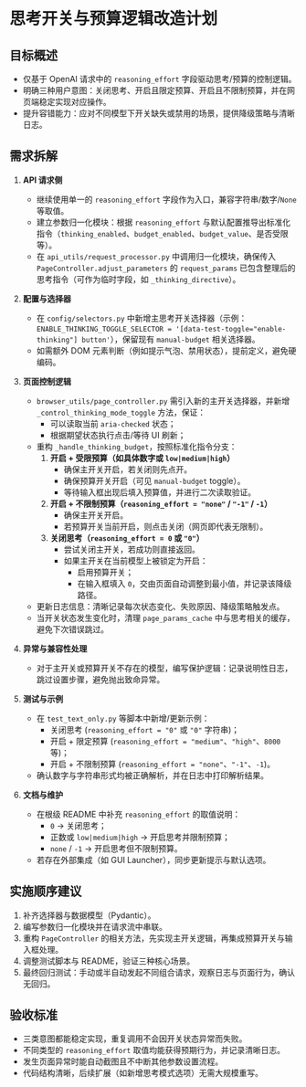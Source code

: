 # 思考开关与预算逻辑改造计划

## 目标概述
- 仅基于 OpenAI 请求中的 `reasoning_effort` 字段驱动思考/预算的控制逻辑。
- 明确三种用户意图：关闭思考、开启且限定预算、开启且不限制预算，并在网页端稳定实现对应操作。
- 提升容错能力：应对不同模型下开关缺失或禁用的场景，提供降级策略与清晰日志。

## 需求拆解
1. **API 请求侧**
   - 继续使用单一的 `reasoning_effort` 字段作为入口，兼容字符串/数字/`None` 等取值。
   - 建立参数归一化模块：根据 `reasoning_effort` 与默认配置推导出标准化指令（`thinking_enabled`、`budget_enabled`、`budget_value`、是否受限等）。
   - 在 `api_utils/request_processor.py` 中调用归一化模块，确保传入 `PageController.adjust_parameters` 的 `request_params` 已包含整理后的思考指令（可作为临时字段，如 `_thinking_directive`）。

2. **配置与选择器**
   - 在 `config/selectors.py` 中新增主思考开关选择器（示例：`ENABLE_THINKING_TOGGLE_SELECTOR = '[data-test-toggle="enable-thinking"] button'`），保留现有 `manual-budget` 相关选择器。
   - 如需额外 DOM 元素判断（例如提示气泡、禁用状态），提前定义，避免硬编码。

3. **页面控制逻辑**
   - `browser_utils/page_controller.py` 需引入新的主开关选择器，并新增 `_control_thinking_mode_toggle` 方法，保证：
     - 可以读取当前 `aria-checked` 状态；
     - 根据期望状态执行点击/等待 UI 刷新；
   - 重构 `_handle_thinking_budget`，按照标准化指令分支：
     1. **开启 + 受限预算（如具体数字或 `low|medium|high`）**  
        - 确保主开关开启，若关闭则先点开。  
        - 确保预算开关开启（可见 `manual-budget` toggle）。  
        - 等待输入框出现后填入预算值，并进行二次读取验证。
     2. **开启 + 不限制预算（`reasoning_effort = "none"` / `"-1"` / `-1`）**  
        - 确保主开关开启。  
        - 若预算开关当前开启，则点击关闭（网页即代表无限制）。  
     3. **关闭思考（`reasoning_effort = 0` 或 `"0"`）**  
        - 尝试关闭主开关，若成功则直接返回。  
        - 如果主开关在当前模型上被锁定为开启：  
          - 启用预算开关；  
          - 在输入框填入 `0`，交由页面自动调整到最小值，并记录该降级路径。
   - 更新日志信息：清晰记录每次状态变化、失败原因、降级策略触发点。
   - 当开关状态发生变化时，清理 `page_params_cache` 中与思考相关的缓存，避免下次错误跳过。

4. **异常与兼容性处理**
   - 对于主开关或预算开关不存在的模型，编写保护逻辑：记录说明性日志，跳过设置步骤，避免抛出致命异常。

5. **测试与示例**
   - 在 `test_text_only.py` 等脚本中新增/更新示例：  
     - 关闭思考 (`reasoning_effort = "0"` 或 `"0"` 字符串)；  
     - 开启 + 限定预算 (`reasoning_effort = "medium"`、`"high"`、`8000` 等)；  
     - 开启 + 不限制预算 (`reasoning_effort = "none"`、`"-1"`、`-1`)。
   - 确认数字与字符串形式均被正确解析，并在日志中打印解析结果。

6. **文档与维护**
   - 在根级 README 中补充 `reasoning_effort` 的取值说明：  
     - `0` → 关闭思考；  
     - 正数或 `low|medium|high` → 开启思考并限制预算；  
     - `none` / `-1` → 开启思考但不限制预算。  
   - 若存在外部集成（如 GUI Launcher），同步更新提示与默认选项。

## 实施顺序建议
1. 补齐选择器与数据模型（Pydantic）。  
2. 编写参数归一化模块并在请求流中串联。  
3. 重构 `PageController` 的相关方法，先实现主开关逻辑，再集成预算开关与输入框处理。  
4. 调整测试脚本与 README，验证三种核心场景。  
5. 最终回归测试：手动或半自动发起不同组合请求，观察日志与页面行为，确认无回归。

## 验收标准
- 三类意图都能稳定实现，重复调用不会因开关状态异常而失败。
- 不同类型的 `reasoning_effort` 取值均能获得预期行为，并记录清晰日志。
- 发生页面异常时能自动截图且不中断其他参数设置流程。
- 代码结构清晰，后续扩展（如新增思考模式选项）无需大规模重写。
